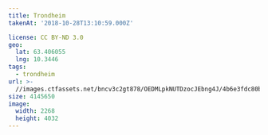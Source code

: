 ```yaml
---
title: Trondheim
takenAt: '2018-10-28T13:10:59.000Z'

license: CC BY-ND 3.0
geo:
  lat: 63.406055
  lng: 10.3446
tags:
  - trondheim
url: >-
  //images.ctfassets.net/bncv3c2gt878/OEDMLpkNUTDzocJEbng4J/4b6e3fdc80b8f7c9d49489f10336fcd8/trondheim_44765851775_o
size: 4145650
image:
  width: 2268
  height: 4032
---
```

